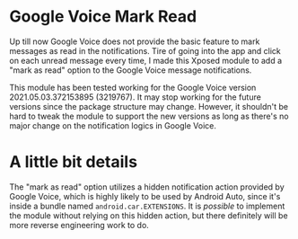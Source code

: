 # Google Voice Mark Read
Up till now Google Voice does not provide the basic feature to mark messages as read in the notifications. Tire of going into the app and click on each unread message every time, I made this Xposed module to add a "mark as read" option to the Google Voice message notifications.

This module has been tested working for the Google Voice version 2021.05.03.372153895 (3219767). It may stop working for the future versions since the package structure may change. However, it shouldn't be hard to tweak the module to support the new versions as long as there's no major change on the notification logics in Google Voice.

# A little bit details
The "mark as read" option utilizes a hidden notification action provided by Google Voice, which is highly likely to be used by Android Auto, since it's inside a bundle named `android.car.EXTENSIONS`. It is *possible* to implement the module without relying on this hidden action, but there definitely will be more reverse engineering work to do.